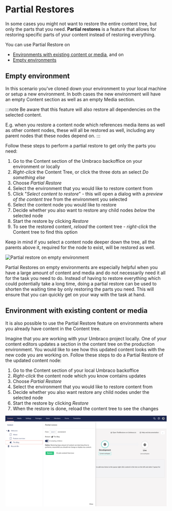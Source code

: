 # Partial Restores

In some cases you might not want to restore the entire content tree, but only the parts that you need. **Partial restores** is a feature that allows for restoring specific parts of your content instead of restoring everything.

You can use Partial Restore on

- [Environments with existing content or media](#environment-with-existing-content-or-media), and on
- [Empty environments](#empty-environment)

## Empty environment

In this scenario you've cloned down your environment to your local machine or setup a new environment. In both cases the new environment will have an empty Content section as well as an empty Media section.

:::note
Be aware that this feature will also restore all dependencies on the selected content.

E.g. when you restore a content node which references media items as well as other content nodes, these will all be restored as well, including any parent nodes that these nodes depend on.
:::

Follow these steps to perform a partial restore to get only the parts you need:

1. Go to the Content section of the Umbraco backoffice on your environment or locally
2. *Right-click* the Content Tree, or click the three dots an select *Do something else*
3. Choose *Partial Restore*
4. Select the environment that you would like to restore content from
5. Click "*Select content to restore*" - this will open a dialog with a *preview of the content tree* from the environment you selected
6. Select the content node you would like to restore
7. Decide whether you also want to restore any child nodes *below* the selected node
8. Start the restore by clicking *Restore*
9. To see the restored content, *reload* the content tree - *right-click* the Content tree to find this option

Keep in mind if you select a content node deeper down the tree, all the parents above it, required for the node to exist, will be restored as well.

![Partial restore on empty environment](images/partialRestore-onEmpty.gif)

Partial Restores on empty environments are especially helpful when you have a large amount of content and media and do not necessarily need it all for the task you need to do. Instead of having to restore everything which could potentially take a long time, doing a partial restore can be used to shorten the waiting time by only restoring the parts you need. This will ensure that you can quickly get on your way with the task at hand.

## Environment with existing content or media

It is also possible to use the Partial Restore feature on environments where you already have content in the Content tree.

Imagine that you are working with your Umbraco project locally. One of your content editors updates a section in the content tree on the production environment. You would like to see how this updated content looks with the new code you are working on. Follow these steps to do a Partial Restore of the updated content node:

1. Go to the Content section of your local Umbraco backoffice
2. *Right-click* the content node which you know contains updates
3. Choose *Partial Restore*
4. Select the environment that you would like to restore content from
5. Decide whether you also want restore any child nodes under the selected node
6. Start the restore by clicking *Restore*
7. When the restore is done, reload the content tree to see the changes

![Partial restore](images/partialRestore-onEnvWithContent.png)
